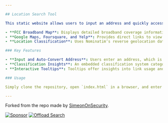```yaml
---

## Location Search Tool

This static website allows users to input an address and quickly access essential information about the selected location. Using an intuitive interface, users can perform location-based searches and access the following features:

- **FCC Broadband Map**: Displays detailed broadband coverage information for the given location, helping users understand available providers and connection options.
- **Google Maps, Foursquare, and Yelp**: Provides direct links to view nearby businesses, landmarks, and points of interest. These links assist users in gauging foot traffic and understanding the environment around the specified address.
- **Location Classification**: Uses Nominatim’s reverse geolocation data to classify the location as “Business,” “Residential,” or “Other,” with indicators showing the likelihood of acceptance by carriers based on the type.

### Key Features

- **Input and Auto-Convert Address**: Users enter an address, which is auto-converted into latitude and longitude to streamline the link generation for various services.
- **Classification Insights**: An embedded classification system categorizes locations, aiding users in assessing the suitability of locations for business or residential purposes.
- **Interactive Tooltips**: Tooltips offer insights into link usage and location classification, providing guidance on interpreting coverage and understanding classification results.

### Usage

Simply clone the repository, open `index.html` in a browser, and enter an address to explore the features. This tool is designed to be user-friendly and accessible on any platform with browser support.

---
```


Forked from the repo made by [SimeonOnSecurity](https://simeononsecurity.com).

[![Sponsor](https://img.shields.io/badge/Sponsor-Click%20Here-ff69b4)](https://github.com/sponsors/simeononsecurity)
[![Offload Search](https://img.shields.io/badge/Offload%20Search-Explore-007acc)](https://offloadsearch.simeononsecurity.com)
